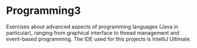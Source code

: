 # Programming3
Exercises about advanced aspects of programming languages (Java in particular), ranging from graphical interface to thread management and event-based programming.
The IDE used for this projects is IntelliJ Ultimate.
